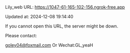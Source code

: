 Lily_web URL: https://1047-61-165-102-156.ngrok-free.app

Updated at: 2024-12-08 19:14:40

If you cannot open this URL, the server might be down.

Please contact: 

goley04@foxmail.com Or Wechat:GL_yeaH